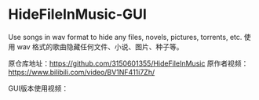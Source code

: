 # HideFileInMusic-GUI
Use songs in wav format to hide any files, novels, pictures, torrents, etc.
使用 wav 格式的歌曲隐藏任何文件、小说、图片、种子等。

原仓库地址：https://github.com/3150601355/HideFileInMusic
原作者视频：https://www.bilibili.com/video/BV1NF411i7Zh/

GUI版本使用视频：
